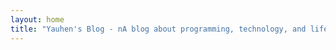 ```yaml
---
layout: home
title: "Yauhen's Blog - nA blog about programming, technology, and life experiences."
---
```

